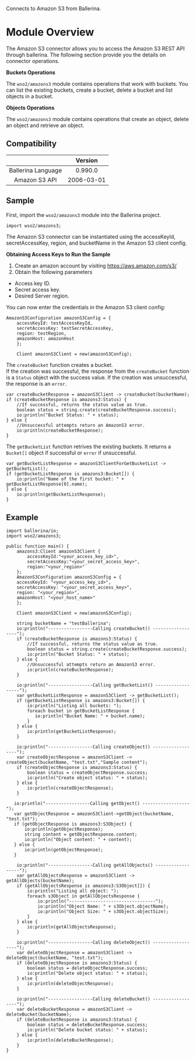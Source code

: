 Connects to Amazon S3 from Ballerina. 

# Module Overview

The Amazon S3 connector allows you to access the Amazon S3 REST API through ballerina. The following section provide you the details on connector operations.


**Buckets Operations**

The `wso2/amazons3` module contains operations that work with buckets. You can list the existing buckets, create a bucket,
delete a bucket and list objects in a bucket.

**Objects Operations**

The `wso2/amazons3` module contains operations that create an object, delete an object and retrieve an object.



## Compatibility
|                    |    Version     |  
|:------------------:|:--------------:|
| Ballerina Language |   0.990.0      |
| Amazon S3 API      |   2006-03-01   |


## Sample

First, import the `wso2/amazons3` module into the Ballerina project.

```ballerina
import wso2/amazons3;
```
    
The Amazon S3 connector can be instantiated using the accessKeyId, secretAccessKey, region, 
and bucketName in the Amazon S3 client config.

**Obtaining Access Keys to Run the Sample**

 1. Create an amazon account by visiting <https://aws.amazon.com/s3/>
 2. Obtain the following parameters
   * Access key ID.
   * Secret access key.
   * Desired Server region.


You can now enter the credentials in the Amazon S3 client config:
```ballerina
AmazonS3Configuration amazonS3Config = {
    accessKeyId: testAccessKeyId,
    secretAccessKey: testSecretAccessKey,
    region: testRegion,
    amazonHost: amazonHost
    };

    Client amazonS3Client = new(amazonS3Config);
```

The `createBucket` function creates a bucket.   
If the creation was successful, the response from the `createBucket` function is a `Status` object with the success value. If the creation was unsuccessful, the response is an `error`. 

```ballerina
var createBucketResponse = amazonS3Client -> createBucket(bucketName);
if (createBucketResponse is amazons3:Status) {
    //If successful, returns the status value as true.
    boolean status = string.create(createBucketResponse.success);
    io:println("Bucket Status: " + status);
} else {
    //Unsuccessful attempts return an AmazonS3 error.
    io:println(createBucketResponse);
}

```

The `getBucketList` function retrives the existing buckets. It returns a `Bucket[]` object if successful or `error` if unsuccessful.

```ballerina
var getBucketListResponse = amazonS3ClientForGetBucketList -> getBucketList();
if (getBucketListResponse is amazons3:Bucket[]) {
    io:println("Name of the first bucket: " + getBucketListResponse[0].name);
} else {
    io:println(getBucketListResponse);
}
```
## Example
```ballerina
import ballerina/io;
import wso2/amazons3;

public function main() {
    amazons3:Client amazonS3Client {
        accessKeyId:"<your_access_key_id>",
        secretAccessKey:"<your_secret_access_key>",
        region:"<your_region>"
    };
    AmazonS3Configuration amazonS3Config = {
    accessKeyId: "<your_access_key_id>",
    secretAccessKey: "<your_secret_access_key>",
    region: "<your_region>",
    amazonHost: "<your_host_name>"
    };

    Client amazonS3Client = new(amazonS3Config);

    string bucketName = "testBallerina";
    io:println("-----------------Calling createBucket() ------------------");
    if (createBucketResponse is amazons3:Status) {
        //If successful, returns the status value as true.
        boolean status = string.create(createBucketResponse.success);
        io:println("Bucket Status: " + status);
    } else {
        //Unsuccessful attempts return an AmazonS3 error.
        io:println(createBucketResponse);
    }

    io:println("-----------------Calling getBucketList() ------------------");
    var getBucketListResponse = amazonS3Client -> getBucketList();
    if (getBucketListResponse is amazons3:Bucket[]) {
        io:println("Listing all buckets: ");
        foreach bucket in getBucketListResponse {
           io:println("Bucket Name: " + bucket.name);
        }
    } else {
        io:println(getBucketListResponse);
    }

    io:println("-----------------Calling createObject() ------------------");
    var createObjectResponse = amazonS3Client -> createObject(bucketName, "test.txt","Sample content");
    if (createObjectResponse is amazons3:Status) {
        boolean status = createObjectResponse.success;
        io:println("Create object status: " + status);
    } else {
        io:println(createObjectResponse);
    }

   io:println("-----------------Calling getObject() ------------------");
   var getObjectResponse = amazonS3Client->getObject(bucketName, "test.txt");
   if (getObjectResponse is amazons3:S3Object) {
       io:println(getObjectResponse);
       string content = getObjectResponse.content;
       io:println("Object content: " + content);
   } else {
       io:println(getObjectResponse);
   }

    io:println("-----------------Calling getAllObjects() ------------------");
    var getAllObjectsResponse = amazonS3Client -> getAllObjects(bucketName);
    if (getAllObjectsResponse is amazons3:S3Object[]) {
        io:println("Listing all object: ");
        foreach s3Object in getAllObjectsResponse {
            io:println("---------------------------------");
            io:println("Object Name: " + s3Object.objectName);
            io:println("Object Size: " + s3Object.objectSize);
        }
    } else {
        io:println(getAllObjectsResponse);
    }

    io:println("-----------------Calling deleteObject() ------------------");
    var deleteObjectResponse = amazonS3Client -> deleteObject(bucketName, "test.txt");
    if (deleteObjectResponse is amazons3:Status) {
        boolean status = deleteObjectResponse.success;
        io:println("Delete object status: " + status);
    } else {
        io:println(deleteObjectResponse);
    }

    io:println("-----------------Calling deleteBucket() ------------------");
    var deleteBucketResponse = amazonS3Client -> deleteBucket(bucketName);
    if (deleteBucketResponse is amazons3:Status) {
        boolean status = deleteBucketResponse.success;
        io:println("Delete bucket status: " + status);
    } else {
        io:println(deleteBucketResponse);
    }
}
```
